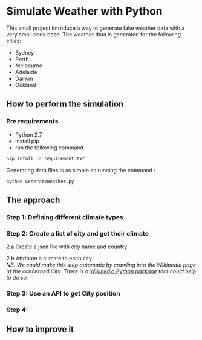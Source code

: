# Simulate Weather with Python

This small project introduce a way to generate fake weather data with a very small code base. 
The weather data is generated for the following cities:
- Sydney
- Perth
- Melbourne
- Adelaide
- Darwin
- Ockland

## How to perform the simulation

### Pre requirements
- Python 2.7
- install pip
- run the following command
```bash
pip intall -r requirement.txt
```

Generating data files is as simple as running the command :
```
python GenerateWeather.py
```


## The approach

### Step 1: Defining different climate types
 
### Step 2: Create a list of city and get their climate

2.a Create a json file with city name and country

2.b Attribute a climate to each city <br>
_NB: We could make this step automatic by crawling into the Wikipedia page of the concerned City. 
There is a [Wikipedia Python package](https://pypi.python.org/pypi/wikipedia) that could help to do so._ 

### Step 3: Use an API to get City position



### Step 4:


## How to improve it




